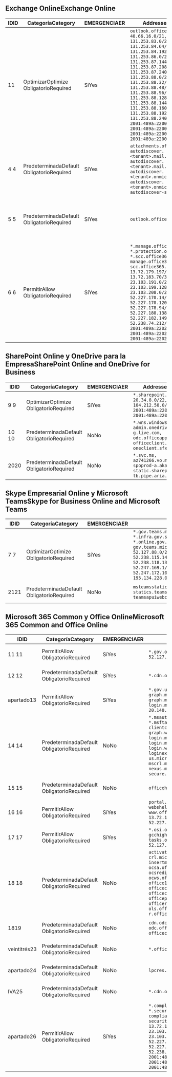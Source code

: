 <!--THIS FILE IS AUTOMATICALLY GENERATED. MANUAL CHANGES WILL BE OVERWRITTEN.-->
<!--Please contact the Office 365 Endpoints team with any questions.-->
<!--USGovGCCHigh endpoints version 2020062900-->
<!--File generated 2020-07-06 08:00:07.7279-->

## <a name="exchange-online"></a><span data-ttu-id="babef-101">Exchange Online</span><span class="sxs-lookup"><span data-stu-id="babef-101">Exchange Online</span></span>

<span data-ttu-id="babef-102">ID</span><span class="sxs-lookup"><span data-stu-id="babef-102">ID</span></span> | <span data-ttu-id="babef-103">Categoría</span><span class="sxs-lookup"><span data-stu-id="babef-103">Category</span></span> | <span data-ttu-id="babef-104">EMERGENCIA</span><span class="sxs-lookup"><span data-stu-id="babef-104">ER</span></span> | <span data-ttu-id="babef-105">Addresses</span><span class="sxs-lookup"><span data-stu-id="babef-105">Addresses</span></span> | <span data-ttu-id="babef-106">Puertos</span><span class="sxs-lookup"><span data-stu-id="babef-106">Ports</span></span>
-- | -------------------- | --- | ------------------------------------------------------------------------------------------------------------------------------------------------------------------------------------------------------------------------------------------------------------------------------------------------------------------------------------------------------------------------------------------------------------------------------------------------ | -------------------------------
<span data-ttu-id="babef-107">1</span><span class="sxs-lookup"><span data-stu-id="babef-107">1</span></span> | <span data-ttu-id="babef-108">Optimizar</span><span class="sxs-lookup"><span data-stu-id="babef-108">Optimize</span></span><BR><span data-ttu-id="babef-109">Obligatorio</span><span class="sxs-lookup"><span data-stu-id="babef-109">Required</span></span> | <span data-ttu-id="babef-110">Sí</span><span class="sxs-lookup"><span data-stu-id="babef-110">Yes</span></span> | `outlook.office365.us`<BR>`40.66.16.0/21, 131.253.83.0/26, 131.253.84.64/26, 131.253.84.192/26, 131.253.86.0/24, 131.253.87.144/28, 131.253.87.208/28, 131.253.87.240/28, 131.253.88.0/28, 131.253.88.32/28, 131.253.88.48/28, 131.253.88.96/28, 131.253.88.128/28, 131.253.88.144/28, 131.253.88.160/28, 131.253.88.192/28, 131.253.88.240/28, 2001:489a:2200:28::/62, 2001:489a:2200:3c::/62, 2001:489a:2200:44::/62, 2001:489a:2200:400::/56` | <span data-ttu-id="babef-111">**TCP:** 443, 80</span><span class="sxs-lookup"><span data-stu-id="babef-111">**TCP:** 443, 80</span></span>
<span data-ttu-id="babef-112">4 </span><span class="sxs-lookup"><span data-stu-id="babef-112">4</span></span> | <span data-ttu-id="babef-113">Predeterminada</span><span class="sxs-lookup"><span data-stu-id="babef-113">Default</span></span><BR><span data-ttu-id="babef-114">Obligatorio</span><span class="sxs-lookup"><span data-stu-id="babef-114">Required</span></span> | <span data-ttu-id="babef-115">Sí</span><span class="sxs-lookup"><span data-stu-id="babef-115">Yes</span></span> | `attachments.office365-net.us, autodiscover.<tenant>.mail.onmicrosoft.com, autodiscover.<tenant>.mail.onmicrosoft.us, autodiscover.<tenant>.onmicrosoft.com, autodiscover.<tenant>.onmicrosoft.us, autodiscover-s.office365.us` | <span data-ttu-id="babef-116">**TCP:** 443, 80</span><span class="sxs-lookup"><span data-stu-id="babef-116">**TCP:** 443, 80</span></span>
<span data-ttu-id="babef-117">5 </span><span class="sxs-lookup"><span data-stu-id="babef-117">5</span></span> | <span data-ttu-id="babef-118">Predeterminada</span><span class="sxs-lookup"><span data-stu-id="babef-118">Default</span></span><BR><span data-ttu-id="babef-119">Obligatorio</span><span class="sxs-lookup"><span data-stu-id="babef-119">Required</span></span> | <span data-ttu-id="babef-120">Sí</span><span class="sxs-lookup"><span data-stu-id="babef-120">Yes</span></span> | `outlook.office365.us` | <span data-ttu-id="babef-121">**TCP:** 143, 25, 587, 993, 995</span><span class="sxs-lookup"><span data-stu-id="babef-121">**TCP:** 143, 25, 587, 993, 995</span></span>
<span data-ttu-id="babef-122">6 </span><span class="sxs-lookup"><span data-stu-id="babef-122">6</span></span> | <span data-ttu-id="babef-123">Permitir</span><span class="sxs-lookup"><span data-stu-id="babef-123">Allow</span></span><BR><span data-ttu-id="babef-124">Obligatorio</span><span class="sxs-lookup"><span data-stu-id="babef-124">Required</span></span> | <span data-ttu-id="babef-125">Sí</span><span class="sxs-lookup"><span data-stu-id="babef-125">Yes</span></span> | `*.manage.office365.us, *.protection.office365.us, *.scc.office365.us, manage.office365.us, scc.office365.us`<BR>`13.72.179.197/32, 13.72.183.70/32, 23.103.191.0/24, 23.103.199.128/25, 23.103.208.0/22, 52.227.170.14/32, 52.227.170.120/32, 52.227.178.94/32, 52.227.180.138/32, 52.227.182.149/32, 52.238.74.212/32, 2001:489a:2202:4::/62, 2001:489a:2202:c::/62, 2001:489a:2202:2000::/63` | <span data-ttu-id="babef-126">**TCP:** 25, 443</span><span class="sxs-lookup"><span data-stu-id="babef-126">**TCP:** 25, 443</span></span>

## <a name="sharepoint-online-and-onedrive-for-business"></a><span data-ttu-id="babef-127">SharePoint Online y OneDrive para la Empresa</span><span class="sxs-lookup"><span data-stu-id="babef-127">SharePoint Online and OneDrive for Business</span></span>

<span data-ttu-id="babef-128">ID</span><span class="sxs-lookup"><span data-stu-id="babef-128">ID</span></span> | <span data-ttu-id="babef-129">Categoría</span><span class="sxs-lookup"><span data-stu-id="babef-129">Category</span></span> | <span data-ttu-id="babef-130">EMERGENCIA</span><span class="sxs-lookup"><span data-stu-id="babef-130">ER</span></span> | <span data-ttu-id="babef-131">Addresses</span><span class="sxs-lookup"><span data-stu-id="babef-131">Addresses</span></span> | <span data-ttu-id="babef-132">Puertos</span><span class="sxs-lookup"><span data-stu-id="babef-132">Ports</span></span>
-- | -------------------- | --- | ------------------------------------------------------------------------------------------------------------------------- | ----------------
<span data-ttu-id="babef-133">9 </span><span class="sxs-lookup"><span data-stu-id="babef-133">9</span></span> | <span data-ttu-id="babef-134">Optimizar</span><span class="sxs-lookup"><span data-stu-id="babef-134">Optimize</span></span><BR><span data-ttu-id="babef-135">Obligatorio</span><span class="sxs-lookup"><span data-stu-id="babef-135">Required</span></span> | <span data-ttu-id="babef-136">Sí</span><span class="sxs-lookup"><span data-stu-id="babef-136">Yes</span></span> | `*.sharepoint.us`<BR>`20.34.8.0/22, 104.212.50.0/23, 2001:489a:2204:2::/63, 2001:489a:2204:800::/54` | <span data-ttu-id="babef-137">**TCP:** 443, 80</span><span class="sxs-lookup"><span data-stu-id="babef-137">**TCP:** 443, 80</span></span>
<span data-ttu-id="babef-138">10 </span><span class="sxs-lookup"><span data-stu-id="babef-138">10</span></span> | <span data-ttu-id="babef-139">Predeterminada</span><span class="sxs-lookup"><span data-stu-id="babef-139">Default</span></span><BR><span data-ttu-id="babef-140">Obligatorio</span><span class="sxs-lookup"><span data-stu-id="babef-140">Required</span></span> | <span data-ttu-id="babef-141">No</span><span class="sxs-lookup"><span data-stu-id="babef-141">No</span></span> | `*.wns.windows.com, admin.onedrive.us, g.live.com, odc.officeapps.live.com, officeclient.microsoft.com, oneclient.sfx.ms` | <span data-ttu-id="babef-142">**TCP:** 443, 80</span><span class="sxs-lookup"><span data-stu-id="babef-142">**TCP:** 443, 80</span></span>
<span data-ttu-id="babef-143">20</span><span class="sxs-lookup"><span data-stu-id="babef-143">20</span></span> | <span data-ttu-id="babef-144">Predeterminada</span><span class="sxs-lookup"><span data-stu-id="babef-144">Default</span></span><BR><span data-ttu-id="babef-145">Obligatorio</span><span class="sxs-lookup"><span data-stu-id="babef-145">Required</span></span> | <span data-ttu-id="babef-146">No</span><span class="sxs-lookup"><span data-stu-id="babef-146">No</span></span> | `*.svc.ms, az741266.vo.msecnd.net, spoprod-a.akamaihd.net, static.sharepointonline.com, tb.pipe.aria.microsoft.com` | <span data-ttu-id="babef-147">**TCP:** 443, 80</span><span class="sxs-lookup"><span data-stu-id="babef-147">**TCP:** 443, 80</span></span>

## <a name="skype-for-business-online-and-microsoft-teams"></a><span data-ttu-id="babef-148">Skype Empresarial Online y Microsoft Teams</span><span class="sxs-lookup"><span data-stu-id="babef-148">Skype for Business Online and Microsoft Teams</span></span>

<span data-ttu-id="babef-149">ID</span><span class="sxs-lookup"><span data-stu-id="babef-149">ID</span></span> | <span data-ttu-id="babef-150">Categoría</span><span class="sxs-lookup"><span data-stu-id="babef-150">Category</span></span> | <span data-ttu-id="babef-151">EMERGENCIA</span><span class="sxs-lookup"><span data-stu-id="babef-151">ER</span></span> | <span data-ttu-id="babef-152">Addresses</span><span class="sxs-lookup"><span data-stu-id="babef-152">Addresses</span></span> | <span data-ttu-id="babef-153">Puertos</span><span class="sxs-lookup"><span data-stu-id="babef-153">Ports</span></span>
-- | -------------------- | --- | --------------------------------------------------------------------------------------------------------------------------------------------------------------------------------------------------------------------------------------------------------------------------------------------------------------------------------- | ---------------------------------------------------
<span data-ttu-id="babef-154">7 </span><span class="sxs-lookup"><span data-stu-id="babef-154">7</span></span> | <span data-ttu-id="babef-155">Optimizar</span><span class="sxs-lookup"><span data-stu-id="babef-155">Optimize</span></span><BR><span data-ttu-id="babef-156">Obligatorio</span><span class="sxs-lookup"><span data-stu-id="babef-156">Required</span></span> | <span data-ttu-id="babef-157">Sí</span><span class="sxs-lookup"><span data-stu-id="babef-157">Yes</span></span> | `*.gov.teams.microsoft.us, *.infra.gov.skypeforbusiness.us, *.online.gov.skypeforbusiness.us, gov.teams.microsoft.us`<BR>`52.127.88.0/21, 52.238.114.160/32, 52.238.115.146/32, 52.238.117.171/32, 52.238.118.132/32, 52.247.167.192/32, 52.247.169.1/32, 52.247.172.50/32, 52.247.172.103/32, 104.212.44.0/22, 195.134.228.0/22` | <span data-ttu-id="babef-158">**TCP:** 443, 80</span><span class="sxs-lookup"><span data-stu-id="babef-158">**TCP:** 443, 80</span></span><BR><span data-ttu-id="babef-159">**UDP:** 3478, 3479, 3480, 3481</span><span class="sxs-lookup"><span data-stu-id="babef-159">**UDP:** 3478, 3479, 3480, 3481</span></span>
<span data-ttu-id="babef-160"> 21</span><span class="sxs-lookup"><span data-stu-id="babef-160">21</span></span> | <span data-ttu-id="babef-161">Predeterminada</span><span class="sxs-lookup"><span data-stu-id="babef-161">Default</span></span><BR><span data-ttu-id="babef-162">Obligatorio</span><span class="sxs-lookup"><span data-stu-id="babef-162">Required</span></span> | <span data-ttu-id="babef-163">No</span><span class="sxs-lookup"><span data-stu-id="babef-163">No</span></span> | `msteamsstatics.blob.core.usgovcloudapi.net, statics.teams.microsoft.com, teamsapuiwebcontent.blob.core.usgovcloudapi.net` | <span data-ttu-id="babef-164">**TCP:** 443</span><span class="sxs-lookup"><span data-stu-id="babef-164">**TCP:** 443</span></span>

## <a name="microsoft-365-common-and-office-online"></a><span data-ttu-id="babef-165">Microsoft 365 Common y Office Online</span><span class="sxs-lookup"><span data-stu-id="babef-165">Microsoft 365 Common and Office Online</span></span>

<span data-ttu-id="babef-166">ID</span><span class="sxs-lookup"><span data-stu-id="babef-166">ID</span></span> | <span data-ttu-id="babef-167">Categoría</span><span class="sxs-lookup"><span data-stu-id="babef-167">Category</span></span> | <span data-ttu-id="babef-168">EMERGENCIA</span><span class="sxs-lookup"><span data-stu-id="babef-168">ER</span></span> | <span data-ttu-id="babef-169">Addresses</span><span class="sxs-lookup"><span data-stu-id="babef-169">Addresses</span></span> | <span data-ttu-id="babef-170">Puertos</span><span class="sxs-lookup"><span data-stu-id="babef-170">Ports</span></span>
-- | ------------------- | --- | ---------------------------------------------------------------------------------------------------------------------------------------------------------------------------------------------------------------------------------------------------------------------------------------------------------------------------------------------------------------------------------------------- | ----------------
<span data-ttu-id="babef-171">11 </span><span class="sxs-lookup"><span data-stu-id="babef-171">11</span></span> | <span data-ttu-id="babef-172">Permitir</span><span class="sxs-lookup"><span data-stu-id="babef-172">Allow</span></span><BR><span data-ttu-id="babef-173">Obligatorio</span><span class="sxs-lookup"><span data-stu-id="babef-173">Required</span></span> | <span data-ttu-id="babef-174">Sí</span><span class="sxs-lookup"><span data-stu-id="babef-174">Yes</span></span> | `*.gov.online.office365.us`<BR>`52.127.37.0/24, 52.127.82.0/23` | <span data-ttu-id="babef-175">**TCP:** 443</span><span class="sxs-lookup"><span data-stu-id="babef-175">**TCP:** 443</span></span>
<span data-ttu-id="babef-176">12 </span><span class="sxs-lookup"><span data-stu-id="babef-176">12</span></span> | <span data-ttu-id="babef-177">Predeterminada</span><span class="sxs-lookup"><span data-stu-id="babef-177">Default</span></span><BR><span data-ttu-id="babef-178">Obligatorio</span><span class="sxs-lookup"><span data-stu-id="babef-178">Required</span></span> | <span data-ttu-id="babef-179">Sí</span><span class="sxs-lookup"><span data-stu-id="babef-179">Yes</span></span> | `*.cdn.office365.us` | <span data-ttu-id="babef-180">**TCP:** 443</span><span class="sxs-lookup"><span data-stu-id="babef-180">**TCP:** 443</span></span>
<span data-ttu-id="babef-181">apartado</span><span class="sxs-lookup"><span data-stu-id="babef-181">13</span></span> | <span data-ttu-id="babef-182">Permitir</span><span class="sxs-lookup"><span data-stu-id="babef-182">Allow</span></span><BR><span data-ttu-id="babef-183">Obligatorio</span><span class="sxs-lookup"><span data-stu-id="babef-183">Required</span></span> | <span data-ttu-id="babef-184">Sí</span><span class="sxs-lookup"><span data-stu-id="babef-184">Yes</span></span> | `*.gov.us.microsoftonline.com, graph.microsoft.us, graph.microsoftazure.us, login.microsoftonline.us`<BR>`20.140.232.0/23, 52.126.194.0/23` | <span data-ttu-id="babef-185">**TCP:** 443</span><span class="sxs-lookup"><span data-stu-id="babef-185">**TCP:** 443</span></span>
<span data-ttu-id="babef-186">14 </span><span class="sxs-lookup"><span data-stu-id="babef-186">14</span></span> | <span data-ttu-id="babef-187">Predeterminada</span><span class="sxs-lookup"><span data-stu-id="babef-187">Default</span></span><BR><span data-ttu-id="babef-188">Obligatorio</span><span class="sxs-lookup"><span data-stu-id="babef-188">Required</span></span> | <span data-ttu-id="babef-189">No</span><span class="sxs-lookup"><span data-stu-id="babef-189">No</span></span> | `*.msauth.net, *.msauthimages.us, *.msftauth.net, *.msftauthimages.us, clientconfig.microsoftonline-p.net, graph.windows.net, login.microsoftonline.com, login.microsoftonline-p.com, login.windows.net, loginex.microsoftonline.com, login-us.microsoftonline.com, mscrl.microsoft.com, nexus.microsoftonline-p.com, secure.aadcdn.microsoftonline-p.com` | <span data-ttu-id="babef-190">**TCP:** 443</span><span class="sxs-lookup"><span data-stu-id="babef-190">**TCP:** 443</span></span>
<span data-ttu-id="babef-191">15 </span><span class="sxs-lookup"><span data-stu-id="babef-191">15</span></span> | <span data-ttu-id="babef-192">Predeterminada</span><span class="sxs-lookup"><span data-stu-id="babef-192">Default</span></span><BR><span data-ttu-id="babef-193">Obligatorio</span><span class="sxs-lookup"><span data-stu-id="babef-193">Required</span></span> | <span data-ttu-id="babef-194">No</span><span class="sxs-lookup"><span data-stu-id="babef-194">No</span></span> | `officehome.msocdn.us, prod.msocdn.us` | <span data-ttu-id="babef-195">**TCP:** 443, 80</span><span class="sxs-lookup"><span data-stu-id="babef-195">**TCP:** 443, 80</span></span>
<span data-ttu-id="babef-196">16 </span><span class="sxs-lookup"><span data-stu-id="babef-196">16</span></span> | <span data-ttu-id="babef-197">Permitir</span><span class="sxs-lookup"><span data-stu-id="babef-197">Allow</span></span><BR><span data-ttu-id="babef-198">Obligatorio</span><span class="sxs-lookup"><span data-stu-id="babef-198">Required</span></span> | <span data-ttu-id="babef-199">Sí</span><span class="sxs-lookup"><span data-stu-id="babef-199">Yes</span></span> | `portal.office365.us, webshell.suite.office365.us, www.office365.us`<BR>`13.72.179.48/32, 52.227.167.206/32, 52.227.170.242/32` | <span data-ttu-id="babef-200">**TCP:** 443, 80</span><span class="sxs-lookup"><span data-stu-id="babef-200">**TCP:** 443, 80</span></span>
<span data-ttu-id="babef-201">17 </span><span class="sxs-lookup"><span data-stu-id="babef-201">17</span></span> | <span data-ttu-id="babef-202">Permitir</span><span class="sxs-lookup"><span data-stu-id="babef-202">Allow</span></span><BR><span data-ttu-id="babef-203">Obligatorio</span><span class="sxs-lookup"><span data-stu-id="babef-203">Required</span></span> | <span data-ttu-id="babef-204">Sí</span><span class="sxs-lookup"><span data-stu-id="babef-204">Yes</span></span> | `*.osi.office365.us, gcchigh.loki.office365.us, tasks.office365.us`<BR>`52.127.240.0/20, 2001:489a:2206::/48` | <span data-ttu-id="babef-205">**TCP:** 443</span><span class="sxs-lookup"><span data-stu-id="babef-205">**TCP:** 443</span></span>
<span data-ttu-id="babef-206">18 </span><span class="sxs-lookup"><span data-stu-id="babef-206">18</span></span> | <span data-ttu-id="babef-207">Predeterminada</span><span class="sxs-lookup"><span data-stu-id="babef-207">Default</span></span><BR><span data-ttu-id="babef-208">Obligatorio</span><span class="sxs-lookup"><span data-stu-id="babef-208">Required</span></span> | <span data-ttu-id="babef-209">No</span><span class="sxs-lookup"><span data-stu-id="babef-209">No</span></span> | `activation.sls.microsoft.com, crl.microsoft.com, go.microsoft.com, insertmedia.bing.office.net, ocsa.officeapps.live.com, ocsredir.officeapps.live.com, ocws.officeapps.live.com, office15client.microsoft.com, officecdn.microsoft.com, officecdn.microsoft.com.edgesuite.net, officepreviewredir.microsoft.com, officeredir.microsoft.com, ols.officeapps.live.com, r.office.microsoft.com` | <span data-ttu-id="babef-210">**TCP:** 443, 80</span><span class="sxs-lookup"><span data-stu-id="babef-210">**TCP:** 443, 80</span></span>
<span data-ttu-id="babef-211">18</span><span class="sxs-lookup"><span data-stu-id="babef-211">19</span></span> | <span data-ttu-id="babef-212">Predeterminada</span><span class="sxs-lookup"><span data-stu-id="babef-212">Default</span></span><BR><span data-ttu-id="babef-213">Obligatorio</span><span class="sxs-lookup"><span data-stu-id="babef-213">Required</span></span> | <span data-ttu-id="babef-214">No</span><span class="sxs-lookup"><span data-stu-id="babef-214">No</span></span> | `cdn.odc.officeapps.live.com, odc.officeapps.live.com, officeclient.microsoft.com` | <span data-ttu-id="babef-215">**TCP:** 443, 80</span><span class="sxs-lookup"><span data-stu-id="babef-215">**TCP:** 443, 80</span></span>
<span data-ttu-id="babef-216">veintitrés</span><span class="sxs-lookup"><span data-stu-id="babef-216">23</span></span> | <span data-ttu-id="babef-217">Predeterminada</span><span class="sxs-lookup"><span data-stu-id="babef-217">Default</span></span><BR><span data-ttu-id="babef-218">Obligatorio</span><span class="sxs-lookup"><span data-stu-id="babef-218">Required</span></span> | <span data-ttu-id="babef-219">No</span><span class="sxs-lookup"><span data-stu-id="babef-219">No</span></span> | `*.office365.us` | <span data-ttu-id="babef-220">**TCP:** 443, 80</span><span class="sxs-lookup"><span data-stu-id="babef-220">**TCP:** 443, 80</span></span>
<span data-ttu-id="babef-221">apartado</span><span class="sxs-lookup"><span data-stu-id="babef-221">24</span></span> | <span data-ttu-id="babef-222">Predeterminada</span><span class="sxs-lookup"><span data-stu-id="babef-222">Default</span></span><BR><span data-ttu-id="babef-223">Obligatorio</span><span class="sxs-lookup"><span data-stu-id="babef-223">Required</span></span> | <span data-ttu-id="babef-224">No</span><span class="sxs-lookup"><span data-stu-id="babef-224">No</span></span> | `lpcres.delve.office.com` | <span data-ttu-id="babef-225">**TCP:** 443</span><span class="sxs-lookup"><span data-stu-id="babef-225">**TCP:** 443</span></span>
<span data-ttu-id="babef-226">IVA</span><span class="sxs-lookup"><span data-stu-id="babef-226">25</span></span> | <span data-ttu-id="babef-227">Predeterminada</span><span class="sxs-lookup"><span data-stu-id="babef-227">Default</span></span><BR><span data-ttu-id="babef-228">Obligatorio</span><span class="sxs-lookup"><span data-stu-id="babef-228">Required</span></span> | <span data-ttu-id="babef-229">No</span><span class="sxs-lookup"><span data-stu-id="babef-229">No</span></span> | `*.cdn.office.net` | <span data-ttu-id="babef-230">**TCP:** 443</span><span class="sxs-lookup"><span data-stu-id="babef-230">**TCP:** 443</span></span>
<span data-ttu-id="babef-231">apartado</span><span class="sxs-lookup"><span data-stu-id="babef-231">26</span></span> | <span data-ttu-id="babef-232">Permitir</span><span class="sxs-lookup"><span data-stu-id="babef-232">Allow</span></span><BR><span data-ttu-id="babef-233">Obligatorio</span><span class="sxs-lookup"><span data-stu-id="babef-233">Required</span></span> | <span data-ttu-id="babef-234">Sí</span><span class="sxs-lookup"><span data-stu-id="babef-234">Yes</span></span> | `*.compliance.microsoft.us, *.security.microsoft.us, compliance.microsoft.us, security.microsoft.us`<BR>`13.72.179.197/32, 13.72.183.70/32, 23.103.191.0/24, 23.103.199.128/25, 23.103.208.0/22, 52.227.170.14/32, 52.227.170.120/32, 52.227.178.94/32, 52.227.180.138/32, 52.227.182.149/32, 52.238.74.212/32, 2001:489a:2202:4::/62, 2001:489a:2202:c::/62, 2001:489a:2202:2000::/63` | <span data-ttu-id="babef-235">**TCP:** 443, 80</span><span class="sxs-lookup"><span data-stu-id="babef-235">**TCP:** 443, 80</span></span>
